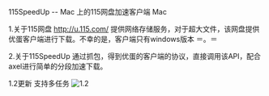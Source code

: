 115SpeedUp -- Mac 上的115网盘加速客户端 Mac

1.关于115网盘
	http://u.115.com/ 提供网络存储服务，对于超大文件，该网盘提供优蛋客户端进行下载。不幸的是，客户端只有windows版本 ＝。＝
	
2.关于115SpeedUp
	通过抓包，得到优蛋的客户端的协议，直接调用该API，配合axel进行简单的分段加速下载。


1.2更新
支持多任务
![1.2](http://aladdin-z.com/images/115SpeedUp/1.2.png)